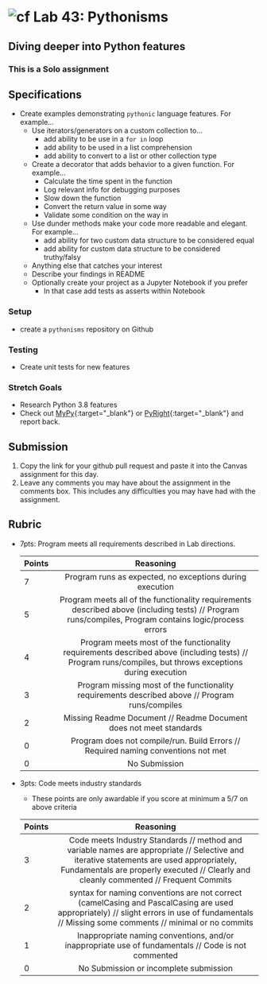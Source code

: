 # ![cf](http://i.imgur.com/7v5ASc8.png) Lab 43: Pythonisms

## Diving deeper into Python features

### This is a Solo assignment

## Specifications

- Create examples demonstrating `pythonic` language features. For example...
  - Use iterators/generators on a custom collection to...
    - add ability to be use in a `for in` loop
    - add ability to be used in a list comprehension
    - add ability to convert to a list or other collection type
  - Create a decorator that adds behavior to a given function. For example...
    - Calculate the time spent in the function
    - Log relevant info for debugging purposes
    - Slow down the function
    - Convert the return value in some way
    - Validate some condition on the way in
  - Use dunder methods make your code more readable and elegant. For example...
    - add ability for two custom data structure to be considered equal
    - add ability for custom data structure to be considered truthy/falsy
  - Anything else that catches your interest
  - Describe your findings in README
  - Optionally create your project as a Jupyter Notebook if you prefer
    - In that case add tests as asserts within Notebook

### Setup

- create a `pythonisms` repository on Github

### Testing

- Create unit tests for new features

### Stretch Goals

- Research Python 3.8 features
- Check out [MyPy](http://mypy-lang.org/){:target="_blank"} or [PyRight](https://github.com/microsoft/pyright){:target="_blank"} and report back.


## Submission

1. Copy the link for your github pull request and paste it into the Canvas assignment for this day.
2. Leave any comments you may have about the assignment in the comments box. This includes any difficulties you may have had with the assignment.


## Rubric

- 7pts: Program meets all requirements described in Lab directions.

	Points  | Reasoning |
	 ------------ | :-----------: |
	7       | Program runs as expected, no exceptions during execution |
	5       | Program meets all of the  functionality requirements described above (including tests) // Program runs/compiles, Program contains logic/process errors|
	4       | Program meets most of the functionality requirements described above (including tests)  // Program runs/compiles, but throws exceptions during execution |
	3       | Program missing most of the functionality requirements described above // Program runs/compiles |
	2       | Missing Readme Document // Readme Document does not meet standards |
	0       | Program does not compile/run. Build Errors // Required naming conventions not met |
	0       | No Submission |

- 3pts: Code meets industry standards
	- These points are only awardable if you score at minimum a 5/7 on above criteria

	Points  | Reasoning |
	 ------------ | :-----------: |
	3       | Code meets Industry Standards // method and variable names are appropriate // Selective and iterative statements are used appropriately, Fundamentals are properly executed // Clearly and cleanly commented // Frequent Commits |
	2       | syntax for naming conventions are not correct (camelCasing and PascalCasing are used appropriately) // slight errors in use of fundamentals // Missing some comments // minimal or no commits |
	1       | Inappropriate naming conventions, and/or inappropriate use of fundamentals // Code is not commented  |
	0       | No Submission or incomplete submission |
